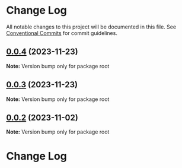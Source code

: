 # Change Log

All notable changes to this project will be documented in this file.
See [Conventional Commits](https://conventionalcommits.org) for commit guidelines.

## [0.0.4](https://github.com/wfalcon0x/sealion/compare/v0.0.3...v0.0.4) (2023-11-23)

**Note:** Version bump only for package root





## [0.0.3](https://github.com/wfalcon0x/sealion/compare/v0.0.2...v0.0.3) (2023-11-23)

**Note:** Version bump only for package root





## [0.0.2](https://github.com/wfalcon0x/sealion/compare/v0.0.1...v0.0.2) (2023-11-02)

**Note:** Version bump only for package root





# Change Log
